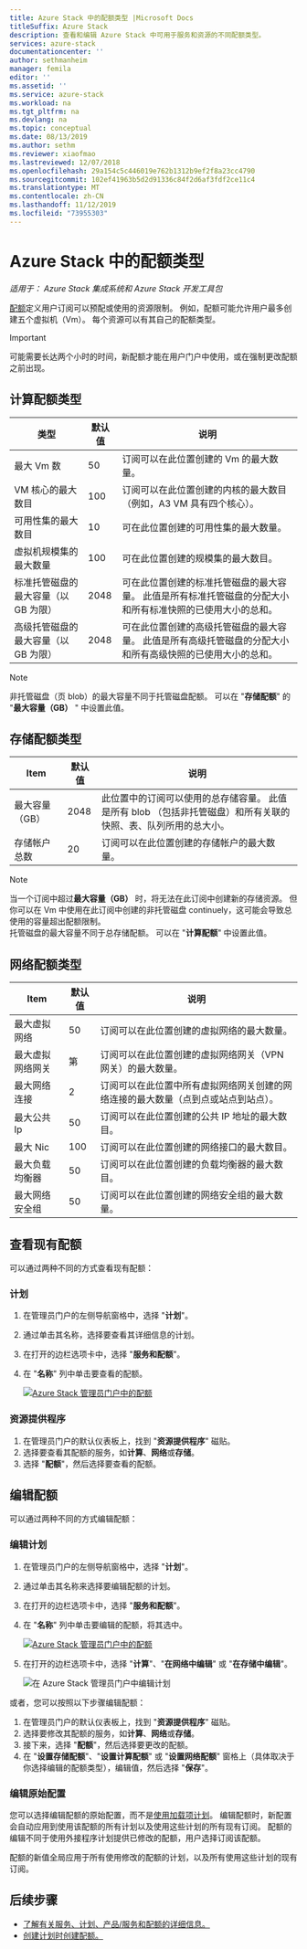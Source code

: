 ```yaml
---
title: Azure Stack 中的配额类型 |Microsoft Docs
titleSuffix: Azure Stack
description: 查看和编辑 Azure Stack 中可用于服务和资源的不同配额类型。
services: azure-stack
documentationcenter: ''
author: sethmanheim
manager: femila
editor: ''
ms.assetid: ''
ms.service: azure-stack
ms.workload: na
ms.tgt_pltfrm: na
ms.devlang: na
ms.topic: conceptual
ms.date: 08/13/2019
ms.author: sethm
ms.reviewer: xiaofmao
ms.lastreviewed: 12/07/2018
ms.openlocfilehash: 29a154c5c446019e762b1312b9ef2f8a23cc4790
ms.sourcegitcommit: 102ef41963b5d2d91336c84f2d6af3fdf2ce11c4
ms.translationtype: MT
ms.contentlocale: zh-CN
ms.lasthandoff: 11/12/2019
ms.locfileid: "73955303"
---
```

# <a name="quota-types-in-azure-stack"></a>Azure Stack 中的配额类型

*适用于： Azure Stack 集成系统和 Azure Stack 开发工具包*

[配额](service-plan-offer-subscription-overview.md#plans)定义用户订阅可以预配或使用的资源限制。 例如，配额可能允许用户最多创建五个虚拟机（Vm）。 每个资源可以有其自己的配额类型。

> [!IMPORTANT]
> 可能需要长达两个小时的时间，新配额才能在用户门户中使用，或在强制更改配额之前出现。

## <a name="compute-quota-types"></a>计算配额类型

| 类型 | **默认值** | **说明** |
| --- | --- | --- |
| 最大 Vm 数 | 50 | 订阅可以在此位置创建的 Vm 的最大数量。 |
| VM 核心的最大数目 | 100 | 订阅可以在此位置创建的内核的最大数目（例如，A3 VM 具有四个核心）。 |
| 可用性集的最大数目 | 10 | 可在此位置创建的可用性集的最大数量。 |
| 虚拟机规模集的最大数量 | 100 | 可在此位置创建的规模集的最大数目。 |
| 标准托管磁盘的最大容量（以 GB 为限） | 2048 | 可在此位置创建的标准托管磁盘的最大容量。 此值是所有标准托管磁盘的分配大小和所有标准快照的已使用大小的总和。 |
| 高级托管磁盘的最大容量（以 GB 为限） | 2048 | 可在此位置创建的高级托管磁盘的最大容量。 此值是所有高级托管磁盘的分配大小和所有高级快照的已使用大小的总和。 |

> [!NOTE]
> 非托管磁盘（页 blob）的最大容量不同于托管磁盘配额。 可以在 "**存储配额**" 的 "**最大容量（GB）** " 中设置此值。

## <a name="storage-quota-types"></a>存储配额类型

| **Item** | **默认值** | **说明** |
| --- | --- | --- |
| 最大容量（GB） |2048 |此位置中的订阅可以使用的总存储容量。 此值是所有 blob （包括非托管磁盘）和所有关联的快照、表、队列所用的总大小。 |
| 存储帐户总数 |20 |订阅可以在此位置创建的存储帐户的最大数量。 |

> [!NOTE]
> 当一个订阅中超过**最大容量（GB）** 时，将无法在此订阅中创建新的存储资源。 但你可以在 Vm 中使用在此订阅中创建的非托管磁盘 continuely，这可能会导致总使用的容量超出配额限制。<br>托管磁盘的最大容量不同于总存储配额。 可以在 "**计算配额**" 中设置此值。

## <a name="network-quota-types"></a>网络配额类型

| **Item** | **默认值** | **说明** |
| --- | --- | --- |
| 最大虚拟网络 |50 |订阅可以在此位置创建的虚拟网络的最大数量。 |
| 最大虚拟网络网关 |第 |订阅可以在此位置创建的虚拟网络网关（VPN 网关）的最大数量。 |
| 最大网络连接 |2 |订阅可以在此位置中所有虚拟网络网关创建的网络连接的最大数量（点到点或站点到站点）。 |
| 最大公共 Ip |50 |订阅可以在此位置创建的公共 IP 地址的最大数目。 |
| 最大 Nic |100 |订阅可以在此位置创建的网络接口的最大数目。 |
| 最大负载均衡器 |50 |订阅可以在此位置创建的负载均衡器的最大数目。 |
| 最大网络安全组 |50 |订阅可以在此位置创建的网络安全组的最大数量。 |

## <a name="view-an-existing-quota"></a>查看现有配额

可以通过两种不同的方式查看现有配额：

### <a name="plans"></a>计划

1. 在管理员门户的左侧导航窗格中，选择 "**计划**"。
2. 通过单击其名称，选择要查看其详细信息的计划。
3. 在打开的边栏选项卡中，选择 "**服务和配额**"。
4. 在 "**名称**" 列中单击要查看的配额。

    [![Azure Stack 管理员门户中的配额](media/azure-stack-quota-types/quotas1sm.png "在管理员门户中查看配额")](media/azure-stack-quota-types/quotas1.png#lightbox)

### <a name="resource-providers"></a>资源提供程序

1. 在管理员门户的默认仪表板上，找到 "**资源提供程序**" 磁贴。
2. 选择要查看其配额的服务，如**计算**、**网络**或**存储**。
3. 选择 "**配额**"，然后选择要查看的配额。

## <a name="edit-a-quota"></a>编辑配额

可以通过两种不同的方式编辑配额：

### <a name="edit-a-plan"></a>编辑计划

1. 在管理员门户的左侧导航窗格中，选择 "**计划**"。
2. 通过单击其名称来选择要编辑配额的计划。
3. 在打开的边栏选项卡中，选择 "**服务和配额**"。
4. 在 "**名称**" 列中单击要编辑的配额，将其选中。

    [![Azure Stack 管理员门户中的配额](media/azure-stack-quota-types/quotas1sm.png "在管理员门户中查看配额")](media/azure-stack-quota-types/quotas1.png#lightbox)

5. 在打开的边栏选项卡中，选择 "**计算**"、"**在网络中编辑**" 或 "**在存储中编辑**"。

    ![在 Azure Stack 管理员门户中编辑计划](media/azure-stack-quota-types/quotas3.png "在 Azure Stack 管理员门户中编辑计划")

或者，您可以按照以下步骤编辑配额：

1. 在管理员门户的默认仪表板上，找到 "**资源提供程序**" 磁贴。
2. 选择要修改其配额的服务，如**计算**、**网络**或**存储**。
3. 接下来，选择 "**配额**"，然后选择要更改的配额。
4. 在 "**设置存储配额**"、"**设置计算配额**" 或 "**设置网络配额**" 窗格上（具体取决于你选择编辑的配额类型），编辑值，然后选择 "**保存**"。

### <a name="edit-original-configuration"></a>编辑原始配置
  
您可以选择编辑配额的原始配置，而不是[使用加载项计划](create-add-on-plan.md)。 编辑配额时，新配置会自动应用到使用该配额的所有计划以及使用这些计划的所有现有订阅。 配额的编辑不同于使用外接程序计划提供已修改的配额，用户选择订阅该配额。

配额的新值全局应用于所有使用修改的配额的计划，以及所有使用这些计划的现有订阅。

## <a name="next-steps"></a>后续步骤

- [了解有关服务、计划、产品/服务和配额的详细信息。](service-plan-offer-subscription-overview.md)
- [创建计划时创建配额。](azure-stack-create-plan.md)
